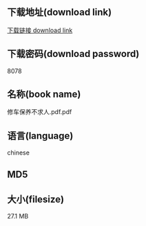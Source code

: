 ## 下载地址(download link)
[下载链接 download link](https://voluble-croquembouche-d321dc.netlify.app/?s=%E4%BF%AE%E8%BD%A6%E4%BF%9D%E5%85%BB%E4%B8%8D%E6%B1%82%E4%BA%BA.pdf)

## 下载密码(download password)
8078

## 名称(book name)
修车保养不求人.pdf.pdf

## 语言(language)
chinese

## MD5


## 大小(filesize)
27.1 MB
